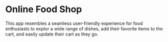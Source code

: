 # Online Food Shop

This app resembles a seamless user-friendly experience for food enthusiasts to explor a wide range of dishes, add their favorite items to the cart, and easily update their cart as they go.
